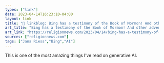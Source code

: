 ```yaml
---
types: ["link"]
date: 2023-04-14T16:23:10-04:00
layout: link
title: "🔗 linkblog: Bing has a testimony of the Book of Mormon! And other adventures with AI chatbots.'"
art_title: "Bing has a testimony of the Book of Mormon! And other adventures with AI chatbots."
art_link: "https://religionnews.com/2023/04/14/bing-has-a-testimony-of-the-book-of-mormon-and-other-adventures-with-ai-chatbots/"
sources: ["religionnews.com"]
tags: ["Jana Riess","Bing","AI"]
---
```

This is one of the most amazing things I've read on generative AI.  
 
